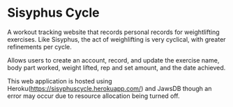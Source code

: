 # Sisyphus Cycle
A workout tracking website that records personal records for weightlifting exercises. Like Sisyphus, the act of weighlifting is very cyclical, with greater refinements per cycle.

Allows users to create an account, record, and update the exercise name, body part worked, weight lifted, rep and set amount, and the date achieved. 

This web application is hosted using Heroku(https://sisyphuscycle.herokuapp.com/) and JawsDB though an error may occur due to resource allocation being turned off.

